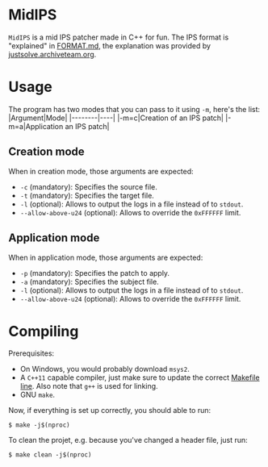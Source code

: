 # MidIPS
`MidIPS` is a mid IPS patcher made in C++ for fun.
The IPS format is "explained" in [FORMAT.md](FORMAT.md), the explanation was provided by [justsolve.archiveteam.org](http://justsolve.archiveteam.org/wiki/IPS_(binary_patch_format)).

# Usage
The program has two modes that you can pass to it using `-m`, here's the list:
|Argument|Mode|
|--------|----|
|-m=c|Creation of an IPS patch|
|-m=a|Application an IPS patch|

## Creation mode
When in creation mode, those arguments are expected:
- `-c` (mandatory): Specifies the source file.
- `-t` (mandatory): Specifies the target file.
- `-l` (optional): Allows to output the logs in a file instead of to `stdout`.
- `--allow-above-u24` (optional): Allows to override the `0xFFFFFF` limit.

## Application mode
When in application mode, those arguments are expected:
- `-p` (mandatory): Specifies the patch to apply.
- `-a` (mandatory): Specifies the subject file.
- `-l` (optional): Allows to output the logs in a file instead of to `stdout`.
- `--allow-above-u24` (optional): Allows to override the `0xFFFFFF` limit.

# Compiling
Prerequisites:
- On Windows, you would probably download `msys2`.
- A `C++11` capable compiler, just make sure to update the correct [Makefile line](Makefile#L7). Also note that `g++` is used for linking.
- GNU `make`.

Now, if everything is set up correctly, you should able to run:
```shell
$ make -j$(nproc)
```

To clean the projet, e.g. because you've changed a header file, just run:
```shell
$ make clean -j$(nproc)
```
